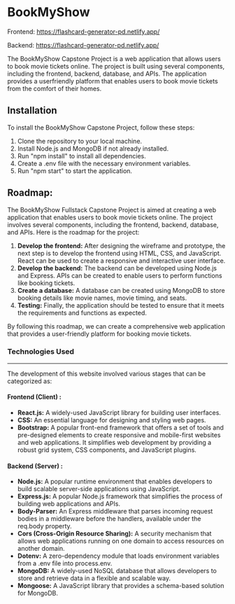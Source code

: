 <!DOCTYPE html>
<html lang="en">
<head>
    <meta charset="UTF-8">
    <title>BookMyShow</title>
</head>
<body>
    <h1>BookMyShow </h1>
      <p>Frontend: <a href="https://flashcard-generator-pd.netlify.app/" target="_blank">https://flashcard-generator-pd.netlify.app/</a></p>
    <p>Backend: <a href="https://flashcard-generator-pd.netlify.app/" target="_blank">https://flashcard-generator-pd.netlify.app/</a></p>
    <p>The BookMyShow Capstone Project is a web application that allows users to book movie tickets online. The project is built using several components, including the frontend, backend, database, and APIs. The application provides a userfriendly platform that enables users to book movie tickets from the comfort of their homes.</p>
    <h2>Installation</h2>
<p>To install the BookMyShow Capstone Project, follow these steps:</p>
<ol>
    <li>Clone the repository to your local machine.</li>
    <li>Install Node.js and MongoDB if not already installed.</li>
    <li>Run "npm install" to install all dependencies.</li>
    <li>Create a .env file with the necessary environment variables.</li>
    <li>Run "npm start" to start the application.</li>
</ol>
    <h2>Roadmap:</h2>
<p>The BookMyShow Fullstack Capstone Project is aimed at creating a web application that enables users to book movie tickets online. The project involves several components, including the frontend, backend, database, and APIs. Here is the roadmap for the project:</p>
<ol>
<li><b>Develop the frontend:</b> After designing the wireframe and prototype, the next step is to develop the frontend using HTML, CSS, and JavaScript. React can be used to create a responsive and interactive user interface.</li>
<li><b>Develop the backend:</b> The backend can be developed using Node.js and Express. APIs can be created to enable users to perform functions like booking tickets.</li>
<li><b>Create a database:</b> A database can be created using MongoDB to store booking details like movie names, movie timing, and seats.</li>
<li><b>Testing:</b> Finally, the application should be tested to ensure that it meets the requirements and functions as expected. </li>
</ol>
<p>By following this roadmap, we can create a comprehensive web application that provides a user-friendly platform for booking movie tickets.</p>
    <h3>Technologies Used</h3>
<hr>
<p>The development of this website involved various stages that can be categorized as:</p>
<h4>Frontend (Client) :</h4>
<ul>
  <li><b>React.js:</b> A widely-used JavaScript library for building user interfaces.</li>
  <li><b>CSS:</b> An essential language for designing and styling web pages.</li>
  <li><b>Bootstrap:</b> A popular front-end framework that offers a set of tools and pre-designed elements to create responsive and mobile-first websites and web applications. It simplifies web development by providing a robust grid system, CSS components, and JavaScript plugins.</li>
</ul>
<h4>Backend (Server) :</h4>
<ul>
  <li><b>Node.js:</b> A popular runtime environment that enables developers to build scalable server-side applications using JavaScript.</li>
  <li><b>Express.js:</b> A popular Node.js framework that simplifies the process of building web applications and APIs.</li>
  <li><b>Body-Parser:</b> An Express middleware that parses incoming request bodies in a middleware before the handlers, available under the req.body property.</li>
   <li><b>Cors (Cross-Origin Resource Sharing):</b> A security mechanism that allows web applications running on one domain to access resources on another domain.</li>
  <li><b>Dotenv:</b> A zero-dependency module that loads environment variables from a .env file into process.env.</li>
  <li><b>MongoDB:</b> A widely-used NoSQL database that allows developers to store and retrieve data in a flexible and scalable way.</li>
  <li><b>Mongoose:</b> A JavaScript library that provides a schema-based solution for MongoDB.</li>
 
</ul>
</body>
</html>